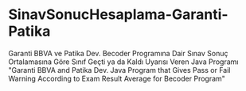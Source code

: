 # SinavSonucHesaplama-Garanti-Patika
Garanti BBVA ve Patika Dev. Becoder Programına Dair Sınav Sonuç Ortalamasına Göre Sınıf Geçti ya da Kaldı Uyarısı Veren Java Programı
"Garanti BBVA and Patika Dev. Java Program that Gives Pass or Fail Warning According to Exam Result Average for Becoder Program"
